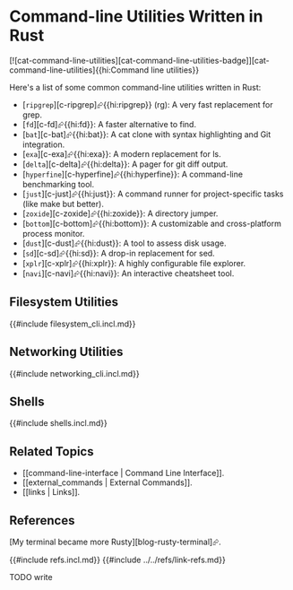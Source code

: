 # Command-line Utilities Written in Rust

[![cat-command-line-utilities][cat-command-line-utilities-badge]][cat-command-line-utilities]{{hi:Command line utilities}}

Here's a list of some common command-line utilities written in Rust:

- [`ripgrep`][c-ripgrep]⮳{{hi:ripgrep}} (rg): A very fast replacement for grep.
- [`fd`][c-fd]⮳{{hi:fd}}: A faster alternative to find.
- [`bat`][c-bat]⮳{{hi:bat}}: A cat clone with syntax highlighting and Git integration.
- [`exa`][c-exa]⮳{{hi:exa}}: A modern replacement for ls.
- [`delta`][c-delta]⮳{{hi:delta}}: A pager for git diff output.
- [`hyperfine`][c-hyperfine]⮳{{hi:hyperfine}}: A command-line benchmarking tool.
- [`just`][c-just]⮳{{hi:just}}: A command runner for project-specific tasks (like make but better).
- [`zoxide`][c-zoxide]⮳{{hi:zoxide}}: A directory jumper.
- [`bottom`][c-bottom]⮳{{hi:bottom}}: A customizable and cross-platform process monitor.
- [`dust`][c-dust]⮳{{hi:dust}}: A tool to assess disk usage.
- [`sd`][c-sd]⮳{{hi:sd}}: A drop-in replacement for sed.
- [`xplr`][c-xplr]⮳{{hi:xplr}}: A highly configurable file explorer.
- [`navi`][c-navi]⮳{{hi:navi}}: An interactive cheatsheet tool.

## Filesystem Utilities

{{#include filesystem_cli.incl.md}}

## Networking Utilities

{{#include networking_cli.incl.md}}

## Shells

{{#include shells.incl.md}}

## Related Topics

- [[command-line-interface | Command Line Interface]].
- [[external_commands | External Commands]].
- [[links | Links]].

## References

[My terminal became more Rusty][blog-rusty-terminal]⮳.

{{#include refs.incl.md}}
{{#include ../../refs/link-refs.md}}

<div class="hidden">
TODO write
</div>
